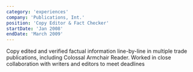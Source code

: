 ```yaml
---
category: 'experiences'
company: 'Publications, Int.'
position: 'Copy Editor & Fact Checker'
startDate: 'Jan 2008'
endDate: 'March 2009'
---
```


Copy edited and verified factual information line-by-line in multiple trade publications, including Colossal Armchair Reader. Worked in close collaboration with writers and editors to meet deadlines